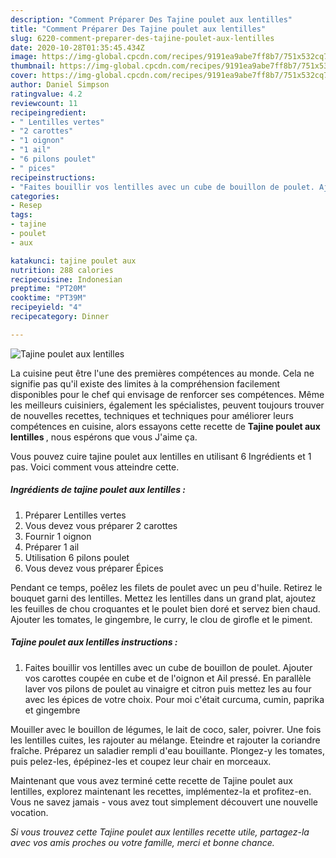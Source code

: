 ```yaml
---
description: "Comment Préparer Des Tajine poulet aux lentilles"
title: "Comment Préparer Des Tajine poulet aux lentilles"
slug: 6220-comment-preparer-des-tajine-poulet-aux-lentilles
date: 2020-10-28T01:35:45.434Z
image: https://img-global.cpcdn.com/recipes/9191ea9abe7ff8b7/751x532cq70/tajine-poulet-aux-lentilles-photo-principale-de-la-recette.jpg
thumbnail: https://img-global.cpcdn.com/recipes/9191ea9abe7ff8b7/751x532cq70/tajine-poulet-aux-lentilles-photo-principale-de-la-recette.jpg
cover: https://img-global.cpcdn.com/recipes/9191ea9abe7ff8b7/751x532cq70/tajine-poulet-aux-lentilles-photo-principale-de-la-recette.jpg
author: Daniel Simpson
ratingvalue: 4.2
reviewcount: 11
recipeingredient:
- " Lentilles vertes"
- "2 carottes"
- "1 oignon"
- "1 ail"
- "6 pilons poulet"
- " pices"
recipeinstructions:
- "Faites bouillir vos lentilles avec un cube de bouillon de poulet. Ajouter vos carottes coupée en cube et de l&#39;oignon et Ail pressé. En parallèle laver vos pilons de poulet au vinaigre et citron puis mettez les au four avec les épices de votre choix. Pour moi c&#39;était curcuma, cumin, paprika et gingembre"
categories:
- Resep
tags:
- tajine
- poulet
- aux

katakunci: tajine poulet aux 
nutrition: 288 calories
recipecuisine: Indonesian
preptime: "PT20M"
cooktime: "PT39M"
recipeyield: "4"
recipecategory: Dinner

---
```



![Tajine poulet aux lentilles](https://img-global.cpcdn.com/recipes/9191ea9abe7ff8b7/751x532cq70/tajine-poulet-aux-lentilles-photo-principale-de-la-recette.jpg)

La cuisine peut être l'une des premières compétences au monde. Cela ne signifie pas qu'il existe des limites à la compréhension facilement disponibles pour le chef qui envisage de renforcer ses compétences. Même les meilleurs cuisiniers, également les spécialistes, peuvent toujours trouver de nouvelles recettes, techniques et techniques pour améliorer leurs compétences en cuisine, alors essayons cette recette de <strong> Tajine poulet aux lentilles </strong>, nous espérons que vous J'aime ça.

<!--inarticleads1-->

Vous pouvez cuire tajine poulet aux lentilles en utilisant 6 Ingrédients et 1 pas. Voici comment vous atteindre cette.

##### Ingrédients de tajine poulet aux lentilles :

1. Préparer  Lentilles vertes
1. Vous devez vous préparer 2 carottes
1. Fournir 1 oignon
1. Préparer 1 ail
1. Utilisation 6 pilons poulet
1. Vous devez vous préparer  Épices


Pendant ce temps, poêlez les filets de poulet avec un peu d&#39;huile. Retirez le bouquet garni des lentilles. Mettez les lentilles dans un grand plat, ajoutez les feuilles de chou croquantes et le poulet bien doré et servez bien chaud. Ajouter les tomates, le gingembre, le curry, le clou de girofle et le piment. 

<!--inarticleads2-->

##### Tajine poulet aux lentilles instructions :

1. Faites bouillir vos lentilles avec un cube de bouillon de poulet. Ajouter vos carottes coupée en cube et de l&#39;oignon et Ail pressé. En parallèle laver vos pilons de poulet au vinaigre et citron puis mettez les au four avec les épices de votre choix. Pour moi c&#39;était curcuma, cumin, paprika et gingembre


Mouiller avec le bouillon de légumes, le lait de coco, saler, poivrer. Une fois les lentilles cuites, les rajouter au mélange. Eteindre et rajouter la coriandre fraîche. Préparez un saladier rempli d&#39;eau bouillante. Plongez-y les tomates, puis pelez-les, épépinez-les et coupez leur chair en morceaux. 

<!--inarticleads1-->

<p>
Maintenant que vous avez terminé cette recette de Tajine poulet aux lentilles, explorez maintenant les recettes, implémentez-la et profitez-en. Vous ne savez jamais - vous avez tout simplement découvert une nouvelle vocation.
</p>

<p>
<i>Si vous trouvez cette Tajine poulet aux lentilles recette utile, partagez-la avec vos amis proches ou votre famille, merci et bonne chance.</i>
</p>
